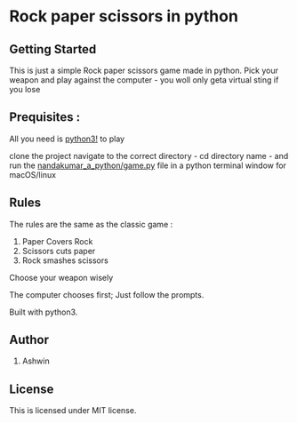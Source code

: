 # Rock paper scissors in python 

## Getting Started
This is just a simple Rock paper scissors game made in python. Pick your weapon and play against the computer - you woll only geta virtual sting if you lose

## Prequisites :
All you need is [python3!](https://www.python.org/downloads/) to play

clone the project navigate to the correct directory - cd directory name - and run the [nandakumar_a_python/game.py](game.py) file in a python terminal window for macOS/linux

## Rules
The rules are the same as the classic game :
1. Paper Covers Rock
2. Scissors cuts paper
3. Rock smashes scissors

Choose your weapon wisely

The computer chooses first; Just follow the prompts.

Built with python3.

## Author 
1. Ashwin 

## License
This is licensed under MIT license.